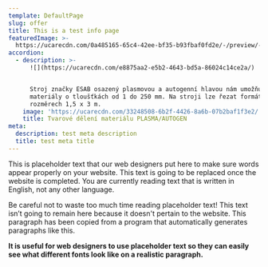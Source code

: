 ```yaml
---
template: DefaultPage
slug: offer
title: This is a test info page
featuredImage: >-
  https://ucarecdn.com/0a485165-65c4-42ee-bf35-b93fbaf0fd2e/-/preview/-/rotate/270/
accordion:
  - description: >-
      ![](https://ucarecdn.com/e8875aa2-e5b2-4643-bd5a-86024c14ce2a/)


      Stroj značky ESAB osazený plasmovou a autogenní hlavou nám umožňuje řezat
      materiály o tloušťkách od 1 do 250 mm. Na stroji lze řezat formát o
      rozměrech 1,5 x 3 m.
    image: 'https://ucarecdn.com/33248508-6b2f-4426-8a6b-07b2baf1f3e2/'
    title: Tvarové dělení materiálu PLASMA/AUTOGEN
meta:
  description: test meta description
  title: test meta title
---
```


This is placeholder text that our web designers put here to make sure words appear properly on your website. This text is going to be replaced once the website is completed. You are currently reading text that is written in English, not any other language.

Be careful not to waste too much time reading placeholder text! This text isn’t going to remain here because it doesn't pertain to the website. This paragraph has been copied from a program that automatically generates paragraphs like this.

**It is useful for web designers to use placeholder text so they can easily see what different fonts look like on a realistic paragraph.**
